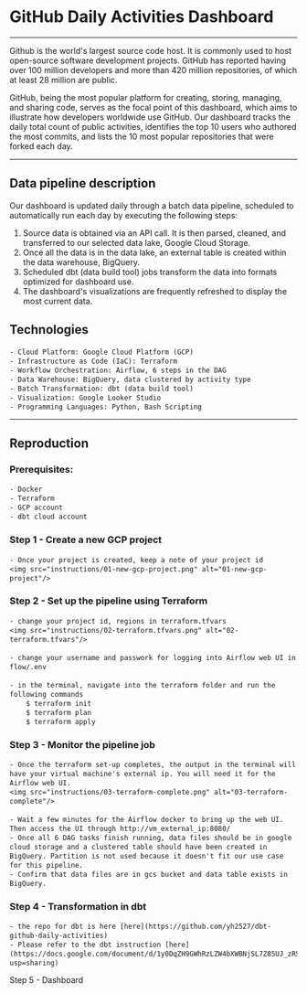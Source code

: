 # GitHub Daily Activities Dashboard

---

Github is the world's largest source code host. It is commonly used to host open-source software development projects. GitHub has reported having over 100 million developers and more than 420 million repositories, of which at least 28 million are public.

GitHub, being the most popular platform for creating, storing, managing, and sharing code, serves as the focal point of this dashboard, which aims to illustrate how developers worldwide use GitHub. Our dashboard tracks the daily total count of public activities, identifies the top 10 users who authored the most commits, and lists the 10 most popular repositories that were forked each day.

---

## Data pipeline description

Our dashboard is updated daily through a batch data pipeline, scheduled to automatically run each day by executing the following steps:

1. Source data is obtained via an API call. It is then parsed, cleaned, and transferred to our selected data lake, Google Cloud Storage.
2. Once all the data is in the data lake, an external table is created within the data warehouse, BigQuery.
3. Scheduled dbt (data build tool) jobs transform the data into formats optimized for dashboard use.
4. The dashboard's visualizations are frequently refreshed to display the most current data.


## Technologies

    - Cloud Platform: Google Cloud Platform (GCP)
    - Infrastructure as Code (IaC): Terraform
    - Workflow Orchestration: Airflow, 6 steps in the DAG
    - Data Warehouse: BigQuery, data clustered by activity type
    - Batch Transformation: dbt (data build tool)
    - Visualization: Google Looker Studio
    - Programming Languages: Python, Bash Scripting

---
## Reproduction

### Prerequisites:
    - Docker
    - Terraform
    - GCP account
    - dbt cloud account

### Step 1 - Create a new GCP project

    - Once your project is created, keep a note of your project id
    <img src="instructions/01-new-gcp-project.png" alt="01-new-gcp-project"/>

### Step 2 - Set up the pipeline using Terraform 
    
    - change your project id, regions in terraform.tfvars
    <img src="instructions/02-terraform.tfvars.png" alt="02-terraform.tfvars"/>
   
    - change your username and passwork for logging into Airflow web UI in flow/.env
    
    - in the terminal, navigate into the terraform folder and run the following commands
        $ terraform init
        $ terraform plan
        $ terraform apply

### Step 3 - Monitor the pipeline job
    
    - Once the terraform set-up completes, the output in the terminal will have your virtual machine's external ip. You will need it for the Airflow web UI.  
    <img src="instructions/03-terraform-complete.png" alt="03-terraform-complete"/>
    
    - Wait a few minutes for the Airflow docker to bring up the web UI. Then access the UI through http://vm_external_ip:8080/
    - Once all 6 DAG tasks finish running, data files should be in google cloud storage and a clustered table should have been created in BigQuery. Partition is not used because it doesn't fit our use case for this pipeline.
    - Confirm that data files are in gcs bucket and data table exists in BigQuery.

### Step 4 - Transformation in dbt
    
    - the repo for dbt is here [here](https://github.com/yh2527/dbt-github-daily-activities)
    - Please refer to the dbt instruction [here](https://docs.google.com/document/d/1y0DqZH9GWhRzLZW4bXWBNjSL7Z85UJ_zRSD654t6Kzg/edit?usp=sharing)

Step 5 - Dashboard

